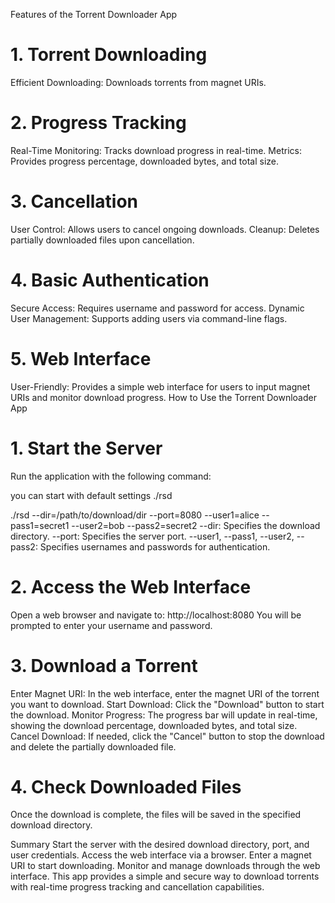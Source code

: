 Features of the Torrent Downloader App

# 1. Torrent Downloading
Efficient Downloading: Downloads torrents from magnet URIs.

# 2. Progress Tracking
Real-Time Monitoring: Tracks download progress in real-time.
Metrics: Provides progress percentage, downloaded bytes, and total size.

# 3. Cancellation
User Control: Allows users to cancel ongoing downloads.
Cleanup: Deletes partially downloaded files upon cancellation.

# 4. Basic Authentication
Secure Access: Requires username and password for access.
Dynamic User Management: Supports adding users via command-line flags.

# 5. Web Interface
User-Friendly: Provides a simple web interface for users to input magnet URIs and monitor download progress.
How to Use the Torrent Downloader App

# 1. Start the Server
Run the application with the following command:

you can start with default settings ./rsd 


./rsd --dir=/path/to/download/dir --port=8080 --user1=alice --pass1=secret1 --user2=bob --pass2=secret2
--dir: Specifies the download directory.
--port: Specifies the server port.
--user1, --pass1, --user2, --pass2: Specifies usernames and passwords for authentication.

# 2. Access the Web Interface
Open a web browser and navigate to:
http://localhost:8080
You will be prompted to enter your username and password.

# 3. Download a Torrent
Enter Magnet URI:
In the web interface, enter the magnet URI of the torrent you want to download.
Start Download:
Click the "Download" button to start the download.
Monitor Progress:
The progress bar will update in real-time, showing the download percentage, downloaded bytes, and total size.
Cancel Download:
If needed, click the "Cancel" button to stop the download and delete the partially downloaded file.

# 4. Check Downloaded Files
Once the download is complete, the files will be saved in the specified download directory.

Summary
Start the server with the desired download directory, port, and user credentials.
Access the web interface via a browser.
Enter a magnet URI to start downloading.
Monitor and manage downloads through the web interface.
This app provides a simple and secure way to download torrents with real-time progress tracking and cancellation capabilities.
 
